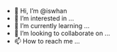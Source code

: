 - 👋 Hi, I’m @iswhan
- 👀 I’m interested in ...
- 🌱 I’m currently learning ...
- 💞️ I’m looking to collaborate on ...
- 📫 How to reach me ...

<!---
iswhan/iswhan is a ✨ special ✨ repository because its `README.md` (this file) appears on your GitHub profile.
You can click the Preview link to take a look at your changes.
--->
